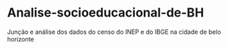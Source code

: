 # Analise-socioeducacional-de-BH
Junção e análise dos dados do censo do INEP e do IBGE na cidade de belo horizonte
